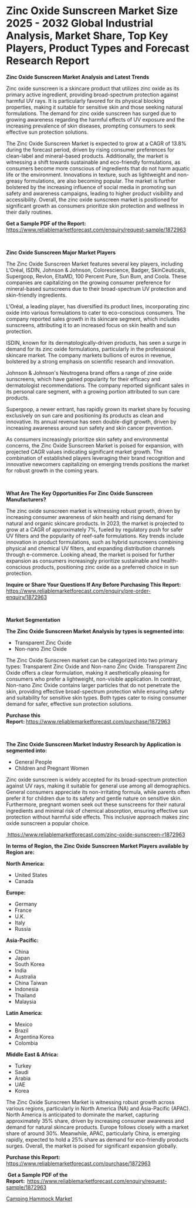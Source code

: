 <p><h1>Zinc Oxide Sunscreen Market Size 2025 - 2032 Global Industrial Analysis, Market Share, Top Key Players, Product Types and Forecast Research Report</h1></p><p><strong>Zinc Oxide Sunscreen Market Analysis and Latest Trends</strong></p>
<p><p>Zinc oxide sunscreen is a skincare product that utilizes zinc oxide as its primary active ingredient, providing broad-spectrum protection against harmful UV rays. It is particularly favored for its physical blocking properties, making it suitable for sensitive skin and those seeking natural formulations. The demand for zinc oxide sunscreen has surged due to growing awareness regarding the harmful effects of UV exposure and the increasing prevalence of skin diseases, prompting consumers to seek effective sun protection solutions.</p><p>The Zinc Oxide Sunscreen Market is expected to grow at a CAGR of 13.8% during the forecast period, driven by rising consumer preferences for clean-label and mineral-based products. Additionally, the market is witnessing a shift towards sustainable and eco-friendly formulations, as consumers become more conscious of ingredients that do not harm aquatic life or the environment. Innovations in texture, such as lightweight and non-greasy formulations, are also becoming popular. The market is further bolstered by the increasing influence of social media in promoting sun safety and awareness campaigns, leading to higher product visibility and accessibility. Overall, the zinc oxide sunscreen market is positioned for significant growth as consumers prioritize skin protection and wellness in their daily routines.</p></p>
<p><strong>Get a Sample PDF of the Report:&nbsp;</strong> <a href="https://www.reliablemarketforecast.com/enquiry/request-sample/1872963?utm_campaign=2533&utm_medium=2&utm_source=Github&utm_content=ia&utm_term=04042025&utm_id=zinc-oxide-sunscreen">https://www.reliablemarketforecast.com/enquiry/request-sample/1872963</a></p>
<p>&nbsp;</p>
<p><strong>Zinc Oxide Sunscreen Major Market Players</strong></p>
<p><p>The Zinc Oxide Sunscreen Market features several key players, including L'Oréal, ISDIN, Johnson & Johnson, Colorescience, Badger, SkinCeuticals, Supergoop, Revlon, EltaMD, 100 Percent Pure, Sun Bum, and Coola. These companies are capitalizing on the growing consumer preference for mineral-based sunscreens due to their broad-spectrum UV protection and skin-friendly ingredients.</p><p>L'Oréal, a leading player, has diversified its product lines, incorporating zinc oxide into various formulations to cater to eco-conscious consumers. The company reported sales growth in its skincare segment, which includes sunscreens, attributing it to an increased focus on skin health and sun protection.</p><p>ISDIN, known for its dermatologically-driven products, has seen a surge in demand for its zinc oxide formulations, particularly in the professional skincare market. The company markets bullions of euros in revenue, bolstered by a strong emphasis on scientific research and innovation.</p><p>Johnson & Johnson's Neutrogena brand offers a range of zine oxide sunscreens, which have gained popularity for their efficacy and dermatologist recommendations. The company reported significant sales in its personal care segment, with a growing portion attributed to sun care products.</p><p>Supergoop, a newer entrant, has rapidly grown its market share by focusing exclusively on sun care and positioning its products as clean and innovative. Its annual revenue has seen double-digit growth, driven by increasing awareness around sun safety and skin cancer prevention.</p><p>As consumers increasingly prioritize skin safety and environmental concerns, the Zinc Oxide Sunscreen Market is poised for expansion, with projected CAGR values indicating significant market growth. The combination of established players leveraging their brand recognition and innovative newcomers capitalizing on emerging trends positions the market for robust growth in the coming years.</p></p>
<p>&nbsp;</p>
<p><strong>What Are The Key Opportunities For Zinc Oxide Sunscreen Manufacturers?</strong></p>
<p><p>The zinc oxide sunscreen market is witnessing robust growth, driven by increasing consumer awareness of skin health and rising demand for natural and organic skincare products. In 2023, the market is projected to grow at a CAGR of approximately 7%, fueled by regulatory push for safer UV filters and the popularity of reef-safe formulations. Key trends include innovation in product formulations, such as hybrid sunscreens combining physical and chemical UV filters, and expanding distribution channels through e-commerce. Looking ahead, the market is poised for further expansion as consumers increasingly prioritize sustainable and health-conscious products, positioning zinc oxide as a preferred choice in sun protection.</p></p>
<p><strong>Inquire or Share Your Questions If Any Before Purchasing This Report:</strong> <a href="https://www.reliablemarketforecast.com/enquiry/pre-order-enquiry/1872963?utm_campaign=2533&utm_medium=2&utm_source=Github&utm_content=ia&utm_term=04042025&utm_id=zinc-oxide-sunscreen">https://www.reliablemarketforecast.com/enquiry/pre-order-enquiry/1872963</a></p>
<p>&nbsp;</p>
<p><strong>Market Segmentation</strong></p>
<p><strong>The Zinc Oxide Sunscreen Market Analysis by types is segmented into:</strong></p>
<p><ul><li>Transparent Zinc Oxide</li><li>Non-nano Zinc Oxide</li></ul></p>
<p><p>The Zinc Oxide Sunscreen market can be categorized into two primary types: Transparent Zinc Oxide and Non-nano Zinc Oxide. Transparent Zinc Oxide offers a clear formulation, making it aesthetically pleasing for consumers who prefer a lightweight, non-visible application. In contrast, Non-nano Zinc Oxide contains larger particles that do not penetrate the skin, providing effective broad-spectrum protection while ensuring safety and suitability for sensitive skin types. Both types cater to rising consumer demand for safer, effective sun protection solutions.</p></p>
<p><strong>Purchase this Report:&nbsp;</strong><a href="https://www.reliablemarketforecast.com/purchase/1872963?utm_campaign=2533&utm_medium=2&utm_source=Github&utm_content=ia&utm_term=04042025&utm_id=zinc-oxide-sunscreen">https://www.reliablemarketforecast.com/purchase/1872963</a></p>
<p>&nbsp;</p>
<p><strong>The Zinc Oxide Sunscreen Market Industry Research by Application is segmented into:</strong></p>
<p><ul><li>General People</li><li>Children and Pregnant Women</li></ul></p>
<p><p>Zinc oxide sunscreen is widely accepted for its broad-spectrum protection against UV rays, making it suitable for general use among all demographics. General consumers appreciate its non-irritating formula, while parents often prefer it for children due to its safety and gentle nature on sensitive skin. Furthermore, pregnant women seek out these sunscreens for their natural ingredients and minimal risk of chemical absorption, ensuring effective sun protection without harmful side effects. This inclusive approach makes zinc oxide sunscreen a popular choice.</p></p>
<p><a href="https://www.reliablemarketforecast.com/zinc-oxide-sunscreen-r1872963?utm_campaign=2533&utm_medium=2&utm_source=Github&utm_content=ia&utm_term=04042025&utm_id=zinc-oxide-sunscreen">&nbsp;https://www.reliablemarketforecast.com/zinc-oxide-sunscreen-r1872963</a></p>
<p><strong>In terms of Region, the Zinc Oxide Sunscreen Market Players available by Region are:</strong></p>
<p>
    <p> <strong> North America: </strong>
        <ul>
            <li>United States</li>
            <li>Canada</li>
        </ul>
        </p> 
    <p> <strong> Europe: </strong>
        <ul>
            <li>Germany</li>
            <li>France</li>
            <li>U.K.</li>
            <li>Italy</li>
            <li>Russia</li>
        </ul>
        </p> 
    <p> <strong> Asia-Pacific: </strong>
        <ul>
            <li>China</li>
            <li>Japan</li>
            <li>South Korea</li>
            <li>India</li>
            <li>Australia</li>
            <li>China Taiwan</li>
            <li>Indonesia</li>
            <li>Thailand</li>
            <li>Malaysia</li>
        </ul>
        </p> 
    <p> <strong> Latin America: </strong>
        <ul>
            <li>Mexico</li>
            <li>Brazil</li>
            <li>Argentina Korea</li>
            <li>Colombia</li>
        </ul>
        </p> 
    <p> <strong> Middle East & Africa: </strong>
        <ul>
            <li>Turkey</li>
            <li>Saudi</li>
            <li>Arabia</li>
            <li>UAE</li>
            <li>Korea</li>
        </ul>
    </p>
    </p>
<p><p>The Zinc Oxide Sunscreen Market is witnessing robust growth across various regions, particularly in North America (NA) and Asia-Pacific (APAC). North America is anticipated to dominate the market, capturing approximately 35% share, driven by increasing consumer awareness and demand for natural skincare products. Europe follows closely with a market share of around 30%. Meanwhile, APAC, particularly China, is emerging rapidly, expected to hold a 25% share as demand for eco-friendly products surges. Overall, the market is poised for significant expansion globally.</p></p>
<p><strong>Purchase this Report: </strong><a href="https://www.reliablemarketforecast.com/purchase/1872963?utm_campaign=2533&utm_medium=2&utm_source=Github&utm_content=ia&utm_term=04042025&utm_id=zinc-oxide-sunscreen">https://www.reliablemarketforecast.com/purchase/1872963</a></p>
<p>&nbsp;<strong>Get a Sample PDF of the Report:&nbsp;&nbsp;</strong><a href="https://www.reliablemarketforecast.com/enquiry/request-sample/1872963?utm_campaign=2533&utm_medium=2&utm_source=Github&utm_content=ia&utm_term=04042025&utm_id=zinc-oxide-sunscreen">https://www.reliablemarketforecast.com/enquiry/request-sample/1872963</a></p>
<p><strong></strong></p>
<p><p><a href="https://github.com/hillsmyung726/Market-Research-Report-List-1/blob/main/camping-hammock-market.md?utm_campaign=2533&utm_medium=2&utm_source=Github&utm_content=ia&utm_term=04042025&utm_id=zinc-oxide-sunscreen">Camping Hammock Market</a></p></p>